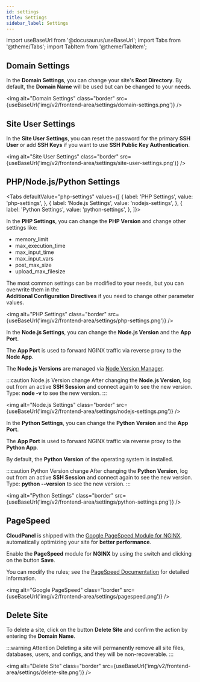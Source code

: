 ```yaml
---
id: settings
title: Settings
sidebar_label: Settings
---
```


import useBaseUrl from '@docusaurus/useBaseUrl';
import Tabs from '@theme/Tabs';
import TabItem from '@theme/TabItem';

## Domain Settings

In the **Domain Settings**, you can change your site's **Root Directory**. By default, the **Domain Name** will be used but can be changed to your needs.

<img alt="Domain Settings" class="border" src={useBaseUrl('img/v2/frontend-area/settings/domain-settings.png')} />

## Site User Settings

In the **Site User Settings**, you can reset the password for the primary **SSH User** or add **SSH Keys** if you want to use **SSH Public Key Authentication**.

<img alt="Site User Settings" class="border" src={useBaseUrl('img/v2/frontend-area/settings/site-user-settings.png')} />

## PHP/Node.js/Python Settings

<Tabs
defaultValue="php-settings"
values={[
{ label: 'PHP Settings', value: 'php-settings', },
{ label: 'Node.js Settings', value: 'nodejs-settings', },
{ label: 'Python Settings', value: 'python-settings', },
]}>
<TabItem value="php-settings">

In the **PHP Settings**, you can change the **PHP Version** and change other settings like:

- memory_limit
- max_execution_time
- max_input_time
- max_input_vars
- post_max_size
- upload_max_filesize

The most common settings can be modified to your needs, but you can overwrite them in the <br />
**Additional Configuration Directives** if you need to change other parameter values.

<img alt="PHP Settings" class="border" src={useBaseUrl('img/v2/frontend-area/settings/php-settings.png')} />

</TabItem>
<TabItem value="nodejs-settings">

In the **Node.js Settings**, you can change the **Node.js Version** and the **App Port**.

The **App Port** is used to forward NGINX traffic via reverse proxy to the **Node App**.

The **Node.js Versions** are managed via [Node Version Manager](https://github.com/nvm-sh/nvm).

:::caution Node.js Version change
After changing the **Node.js Version**, log out from an active **SSH Session** and connect again to see the new version. <br/>
Type: **node -v** to see the new version.
:::

<img alt="Node.js Settings" class="border" src={useBaseUrl('img/v2/frontend-area/settings/nodejs-settings.png')} />

</TabItem>
<TabItem value="python-settings">

In the **Python Settings**, you can change the **Python Version** and the **App Port**.

The **App Port** is used to forward NGINX traffic via reverse proxy to the **Python App**.

By default, the **Python Version** of the operating system is installed.

:::caution Python Version change
After changing the **Python Version**, log out from an active **SSH Session** and connect again to see the new version. <br/>
Type: **python --version** to see the new version.
:::

<img alt="Python Settings" class="border" src={useBaseUrl('img/v2/frontend-area/settings/python-settings.png')} />

</TabItem>
</Tabs>

## PageSpeed

**CloudPanel** is shipped with the [Google PageSpeed Module for NGINX](https://developers.google.com/speed/pagespeed/module), automatically optimizing your site for **better performance**.

Enable the **PageSpeed** module for **NGINX** by using the switch and clicking on the button **Save**.

You can modify the rules; see the [PageSpeed Documentation](https://www.modpagespeed.com/doc/) for detailed information.

<img alt="Google PageSpeed" class="border" src={useBaseUrl('img/v2/frontend-area/settings/pagespeed.png')} />

## Delete Site

To delete a site, click on the button **Delete Site** and confirm the action by entering the **Domain Name**.

:::warning Attention
Deleting a site will permanently remove all site files, databases, users, and configs, and they will be non-recoverable.
:::

<img alt="Delete Site" class="border" src={useBaseUrl('img/v2/frontend-area/settings/delete-site.png')} />